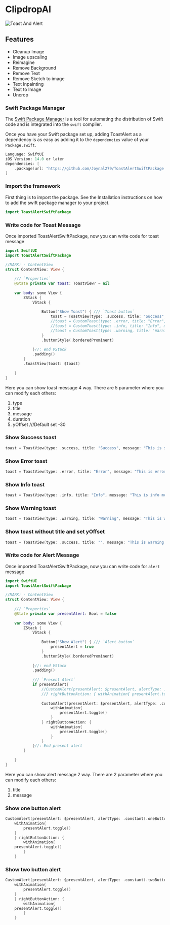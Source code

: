 # ClipdropAI

![Toast And Alert](https://github.com/Joynal279/ToastAlertSwiftPackage/assets/44470728/8d49e3db-417a-4775-989e-bc86adfb363a)



## Features

- Cleanup Image
- Image upscaling
- Reimagine
- Remove Background
- Remove Text
- Remove Sketch to image
- Text Inpainting
- Text to Image
- Uncrop

### Swift Package Manager

The [Swift Package Manager](https://swift.org/package-manager/) is a tool for automating the distribution of Swift code and is integrated into the `swift` compiler.

Once you have your Swift package set up, adding ToastAlert as a dependency is as easy as adding it to the `dependencies` value of your `Package.swift`.

```swift
Language: SwiftUI
iOS Version: 14.0 or later
dependencies: [
    .package(url: "https://github.com/Joynal279/ToastAlertSwiftPackage.git")
]
```

### Import the framework

First thing is to import the package. See the Installation instructions on how to add the swift package manager to your project.

```swift
import ToastAlertSwiftPackage
```

### Write code for Toast Message

Once imported ToastAlertSwiftPackage, now you can write code for toast message

```swift
import SwiftUI
import ToastAlertSwiftPackage

//MARK: - ContentView
struct ContentView: View {
    
    /// `Properties`
    @State private var toast: ToastView? = nil
    
    var body: some View {
        ZStack {
            VStack {
                
                Button("Show Toast") { /// `Toast button`
                    toast = ToastView(type: .success, title: "Success", message: "This is success message", duration: 3.0)
                    //toast = CustomToast(type: .error, title: "Error", message: "This is error message", duration: 5.0)
                    //toast = CustomToast(type: .info, title: "Info", message: "This is info message", duration: 3.0)
                    //toast = CustomToast(type: .warning, title: "Warning", message: "This is warning message")
                }
                .buttonStyle(.borderedProminent)
                
            }//: end VStack
            .padding()
        }
        .toastView(toast: $toast)
        
    }
}
```

Here you can show toast message 4 way. There are 5 parameter where you can modify each others:
1. type
2. title
3. message
4. duration
5. yOffset ///Default set -30

### Show Success toast
```swift
toast = ToastView(type: .success, title: "Success", message: "This is success message", duration: 3.0)
```

### Show Error toast
```swift
toast = ToastView(type: .error, title: "Error", message: "This is error message", duration: 3.0)
```

### Show Info toast
```swift
toast = ToastView(type: .info, title: "Info", message: "This is info message", duration: 3.0)
```

### Show Warning toast
```swift
toast = ToastView(type: .warning, title: "Warning", message: "This is warning message", duration: 3.0)
```

### Show toast without title and set yOffset
```swift
toast = ToastView(type: .success, title: "", message: "This is warning message", duration: 3.0, yOffset: -50)
```

### Write code for Alert Message

Once imported ToastAlertSwiftPackage, now you can write code for `alert` message

```swift
import SwiftUI
import ToastAlertSwiftPackage

//MARK: - ContentView
struct ContentView: View {
    
    /// `Properties`
    @State private var presentAlert: Bool = false
    
    var body: some View {
        ZStack {
            VStack {
                
                Button("Show Alert") { /// `Alert button`
                    presentAlert = true
                }
                .buttonStyle(.borderedProminent)
                
            }//: end VStack
            .padding()
            
            /// `Present Alert`
            if presentAlert{
                //CustomAlert(presentAlert: $presentAlert, alertType: .constant(.oneButton(title: "Do you want to delete?", message: "If you delete this file then you won’t please again check everything"))){ withAnimation{  presentAlert.toggle() }
                //} rightButtonAction: { withAnimation{ presentAlert.toggle() } }
                
                CustomAlert(presentAlert: $presentAlert, alertType: .constant(.twoButton(title: "Do you want to delete?", message: "If you delete this file then you won’t please again check everything"))){
                    withAnimation{
                        presentAlert.toggle()
                    }
                } rightButtonAction: {
                    withAnimation{
                        presentAlert.toggle()
                    }
                }
            }//: End present alert
        }
        
    }
}
```

Here you can show alert message 2 way. There are 2 parameter where you can modify each others:
1. title
2. message

### Show one button alert
```swift
CustomAlert(presentAlert: $presentAlert, alertType: .constant(.oneButton(title: "Do you want to delete?", message: "If you delete this file then you won’t please again check everything"))){
    withAnimation{
        presentAlert.toggle()
    }
    } rightButtonAction: {
        withAnimation{
    presentAlert.toggle()
        }
    }
```

### Show two button alert
```swift
CustomAlert(presentAlert: $presentAlert, alertType: .constant(.twoButton(title: "Do you want to delete?", message: "If you delete this file then you won’t please again check everything"))){
    withAnimation{
        presentAlert.toggle()
    }
    } rightButtonAction: {
        withAnimation{
    presentAlert.toggle()
        }
    }
```

 
